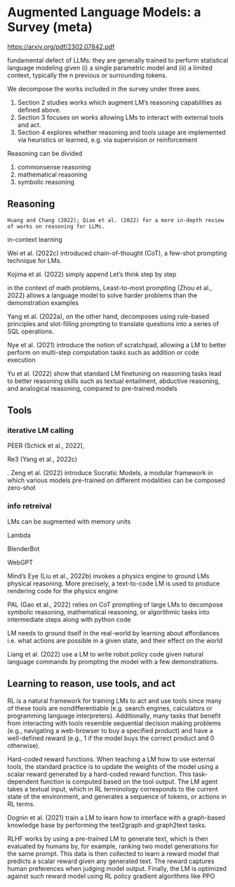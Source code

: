 
# Augmented Language Models: a Survey (meta)

https://arxiv.org/pdf/2302.07842.pdf

fundamental defect of LLMs: they are generally trained to perform statistical language modeling given (i) a single parametric model and (ii) a limited context, typically the n
previous or surrounding tokens.

We decompose the works included in the survey under three axes. 
1. Section 2 studies works which augment LM’s reasoning capabilities as defined above. 
2. Section 3 focuses on works allowing LMs to interact with external tools and act. 
3. Section 4 explores whether reasoning and tools usage are implemented via heuristics or learned, e.g. via supervision or reinforcement


Reasoning can be divided
1. commonsense reasoning 
2. mathematical reasoning 
3. symbolic reasoning 


## Reasoning

```
Huang and Chang (2022); Qiao et al. (2022) for a more in-depth review of works on reasoning for LLMs.
```

in-context learning

Wei et al. (2022c) introduced chain-of-thought (CoT), a few-shot prompting technique for LMs.

Kojima et al. (2022) simply append Let’s think step by step

in the context of math problems, Least-to-most prompting (Zhou et al., 2022) allows a language model to solve harder problems than the demonstration examples 

Yang et al. (2022a), on the other hand, decomposes using rule-based principles and slot-filling prompting to translate questions into a series of SQL
operations. 

Nye et al. (2021) introduce the notion of scratchpad, allowing a LM to better perform on multi-step computation tasks such
as addition or code execution

Yu et al. (2022) show that standard LM finetuning on reasoning tasks lead to better reasoning skills such as textual entailment, abductive reasoning,
and analogical reasoning, compared to pre-trained models

## Tools

### iterative LM calling

PEER (Schick et al., 2022), 

Re3 (Yang et al., 2022c)

. Zeng et al.
(2022) introduce Socratic Models, a modular framework in which various models pre-trained on different
modalities can be composed zero-shot

### info retreival

LMs can be augmented with memory units

Lambda

BlenderBot

WebGPT

Mind’s Eye (Liu et al., 2022b) invokes a physics engine to ground LMs
physical reasoning. More precisely, a text-to-code LM is used to produce rendering code for the physics engine

PAL (Gao et al., 2022) relies
on CoT prompting of large LMs to decompose symbolic reasoning, mathematical reasoning, or algorithmic
tasks into intermediate steps along with python code


LM needs to ground itself in the real-world by learning about affordances i.e. what actions are possible in a
given state, and their effect on the world

Liang et al. (2022) use a LM to write robot policy code given natural language commands by prompting the model with a few demonstrations.

## Learning to reason, use tools, and act

RL is a natural framework for training LMs to act and use tools since many of these tools are nondifferentiable (e.g. search engines, calculators or programming language interpreters). Additionally, many
tasks that benefit from interacting with tools resemble sequential decision making problems (e.g., navigating a web-browser to buy a specified product) and have a well-defined reward (e.g., 1 if the model buys
the correct product and 0 otherwise).

Hard-coded reward functions. When teaching a LM how to use external tools, the standard practice is
to update the weights of the model using a scalar reward generated by a hard-coded reward function. This
task-dependent function is computed based on the tool output. The LM agent takes a textual input, which in
RL terminology corresponds to the current state of the environment, and generates a sequence of tokens, or
actions in RL terms.

Dognin et al. (2021) train a LM to learn how to interface with a graph-based
knowledge base by performing the text2graph and graph2text tasks.

RLHF works by using a pre-trained LM to generate text, which is then evaluated by humans by, for example,
ranking two model generations for the same prompt. This data is then collected to learn a reward model
that predicts a scalar reward given any generated text. The reward captures human preferences when
judging model output. Finally, the LM is optimized against such reward model using RL policy gradient
algorithms like PPO
